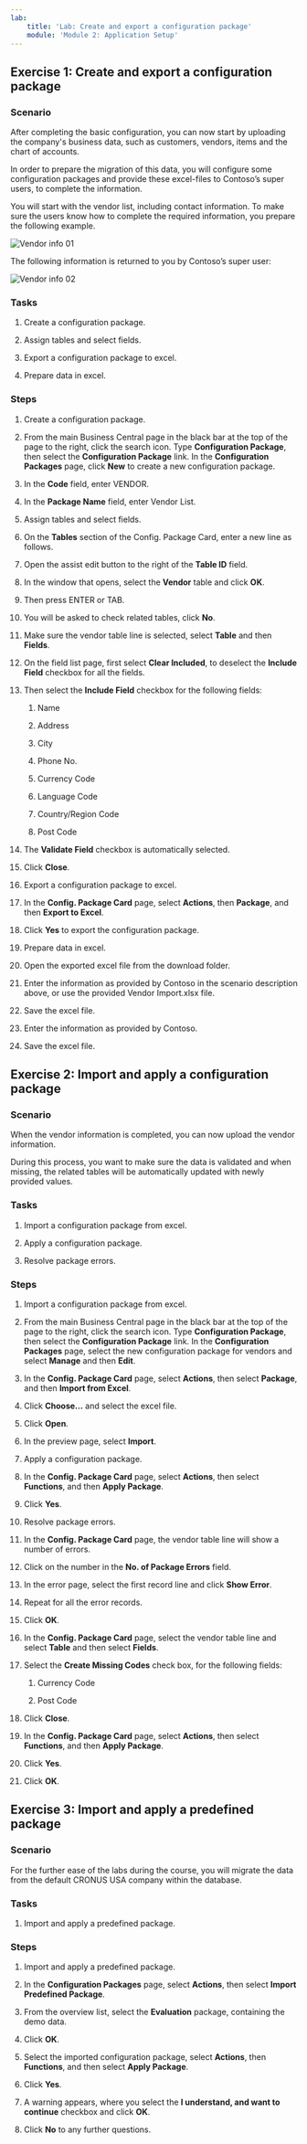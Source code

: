 ```yaml
---
lab:
    title: 'Lab: Create and export a configuration package'
    module: 'Module 2: Application Setup'
---
```


## Exercise 1: Create and export a configuration package

### Scenario

After completing the basic configuration, you can now start by uploading the
company's business data, such as customers, vendors, items and the chart of
accounts.

In order to prepare the migration of this data, you will configure some
configuration packages and provide these excel-files to Contoso’s super users,
to complete the information.

You will start with the vendor list, including contact information. To make sure
the users know how to complete the required information, you prepare the
following example.

![Vendor info 01](media/vendor-info-01.png)

The following information is returned to you by Contoso’s super user:

![Vendor info 02](media/lab2_2_vendor_info_02.png)

### Tasks

1.  Create a configuration package.

2.  Assign tables and select fields.

3.  Export a configuration package to excel.

4.  Prepare data in excel.

### Steps

1.  Create a configuration package.

2.  From the main Business Central page in the black bar at the top of the page to the right, click the search icon. Type **Configuration Package**, then select the **Configuration Package** link. In the **Configuration Packages** page, click **New** to create a new configuration package.

3.  In the **Code** field, enter VENDOR.

4.  In the **Package Name** field, enter Vendor List.

5.  Assign tables and select fields.

6.  On the **Tables** section of the Config. Package Card, enter a new line
    as follows.

7.  Open the assist edit button to the right of the **Table ID** field.

8.  In the window that opens, select the **Vendor** table and click **OK**.

9.  Then press ENTER or TAB.

10. You will be asked to check related tables, click **No**.

11. Make sure the vendor table line is selected, select **Table** and then
    **Fields**.

12. On the field list page, first select **Clear Included**, to deselect the
    **Include Field** checkbox for all the fields.

13. Then select the **Include Field** checkbox for the following fields:

       1.  Name

       2.  Address

       3.  City

       4.  Phone No.

       5.  Currency Code

       6.  Language Code

       7.  Country/Region Code

       8.  Post Code

14. The **Validate Field** checkbox is automatically selected.

15. Click **Close**.

16. Export a configuration package to excel.

17. In the **Config. Package Card** page, select **Actions**, then
    **Package**, and then **Export to Excel**.

18. Click **Yes** to export the configuration package.

19. Prepare data in excel.

20. Open the exported excel file from the download folder.

21. Enter the information as provided by Contoso in the scenario description above, or use the provided Vendor Import.xlsx file.
   
22. Save the excel file.

23. Enter the information as provided by Contoso.

24. Save the excel file.

## Exercise 2: Import and apply a configuration package

### Scenario

When the vendor information is completed, you can now upload the vendor
information.

During this process, you want to make sure the data is validated and when
missing, the related tables will be automatically updated with newly provided
values.

### Tasks

1.  Import a configuration package from excel.

2.  Apply a configuration package.

3.  Resolve package errors.

### Steps

1.  Import a configuration package from excel.

2.  From the main Business Central page in the black bar at the top of the page to the right, click the search icon. Type **Configuration Package**, then select the **Configuration Package** link. In the **Configuration Packages** page, select the new configuration package for vendors and select **Manage** and then **Edit**.

3.  In the **Config. Package Card** page, select **Actions**, then select
    **Package**, and then **Import from Excel**.

4.  Click **Choose…** and select the excel file.

5.  Click **Open**.

6.  In the preview page, select **Import**.

7.  Apply a configuration package.

8.  In the **Config. Package Card** page, select **Actions**, then select
    **Functions**, and then **Apply Package**.

9.  Click **Yes**.

10. Resolve package errors.

11. In the **Config. Package Card** page, the vendor table line will show a
    number of errors.

12. Click on the number in the **No. of Package Errors** field.

13. In the error page, select the first record line and click **Show
    Error**.

14. Repeat for all the error records.

15. Click **OK**.

16. In the **Config. Package Card** page, select the vendor table line and
    select **Table** and then select **Fields**.

17. Select the **Create Missing Codes** check box, for the following fields:

       1.  Currency Code

       2.  Post Code

18. Click **Close**.

19. In the **Config. Package Card** page, select **Actions**, then select
    **Functions**, and then **Apply Package**.

20. Click **Yes**.

21. Click **OK**.

## Exercise 3: Import and apply a predefined package

### Scenario

For the further ease of the labs during the course, you will migrate the data
from the default CRONUS USA company within the database.

### Tasks

1.  Import and apply a predefined package.

### Steps

1.  Import and apply a predefined package.

2. In the **Configuration Packages** page, select **Actions**, then select **Import Predefined Package**.

3.  From the overview list, select the **Evaluation** package, containing
    the demo data.

4.  Click **OK**.

5.  Select the imported configuration package, select **Actions**, then
    **Functions**, and then select **Apply Package**.

6.  Click **Yes**.

7.  A warning appears, where you select the **I understand, and want to
    continue** checkbox and click **OK**.

8.  Click **No** to any further questions.
